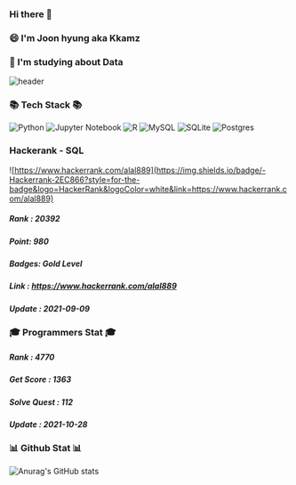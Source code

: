### Hi there 👋
### 😄 I'm Joon hyung aka Kkamz
### 🤔 I'm studying about Data 

<!--
**Kkamz/Kkamz** is a ✨ _special_ ✨ repository because its `README.md` (this file) appears on your GitHub profile.

Here are some ideas to get you started:
- 🔭 I’m currently working on ...
- 🌱 I’m currently learning ...
- 👯 I’m looking to collaborate on ...
- 🤔 I’m looking for help with ...
- 💬 Ask me about ...
- 📫 How to reach me: ...
- 😄 Pronouns: ...
- ⚡ Fun fact: ...
-->

![header](https://capsule-render.vercel.app/api?type=wave&color=auto&height=300&section=header&text=🌠Kkamz☄&fontSize=90)


### 📚 Tech Stack 📚

   ![Python](https://img.shields.io/badge/python-3670A0?style=for-the-badge&logo=python&logoColor=ffdd54)
   ![Jupyter Notebook](https://img.shields.io/badge/jupyter-%23FA0F00.svg?style=for-the-badge&logo=jupyter&logoColor=white)
	![R](https://img.shields.io/badge/r-%23276DC3.svg?style=for-the-badge&logo=r&logoColor=white)
  ![MySQL](https://img.shields.io/badge/mysql-%2300f.svg?style=for-the-badge&logo=mysql&logoColor=white)
 	 ![SQLite](https://img.shields.io/badge/sqlite-%2307405e.svg?style=for-the-badge&logo=sqlite&logoColor=white)
 	 ![Postgres](https://img.shields.io/badge/postgres-%23316192.svg?style=for-the-badge&logo=postgresql&logoColor=white)

### Hackerank - SQL
  ![https://www.hackerrank.com/alal889](https://img.shields.io/badge/-Hackerrank-2EC866?style=for-the-badge&logo=HackerRank&logoColor=white&link=https://www.hackerrank.com/alal889)
  ##### Rank : 20392
  ##### Point: 980
  ##### Badges: Gold Level
  ##### Link : https://www.hackerrank.com/alal889
  ##### Update : 2021-09-09
  
### 🎓 Programmers Stat 🎓
   
   ##### Rank : 4770
   ##### Get Score : 1363
   ##### Solve Quest : 112
   ##### Update : 2021-10-28

### 📊 Github Stat 📊
![Anurag's GitHub stats](https://github-readme-stats.vercel.app/api?username=kkamz&&show_icons=true&theme=dracula)

